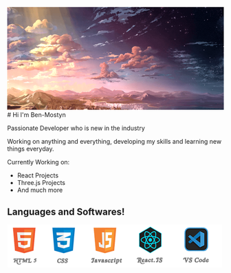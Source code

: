 <div align="center">
 <img width="1000" src="giffy.gif" >
</div>
# Hi I'm Ben-Mostyn

Passionate Developer who is new in the industry

Working on anything and everything, developing my skills and learning new things everyday.

Currently Working on:

- React Projects
- Three.js Projects
- And much more

## Languages and Softwares!

<img src="Logo2.png">
